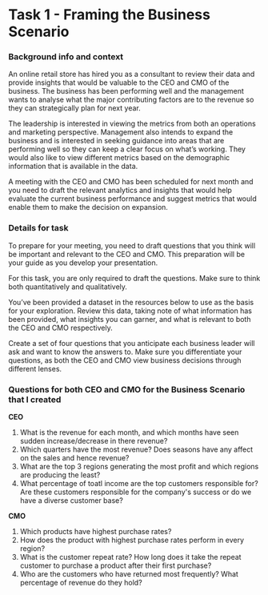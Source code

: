 # **Task 1 - Framing the Business Scenario**

### **Background info and context**

An online retail store has hired you as a consultant to review their data and provide insights that would be valuable to the CEO and CMO of the business. The business has been performing well and the management wants to analyse what the major contributing factors are to the revenue so they can strategically plan for next year.

The leadership is interested in viewing the metrics from both an operations and marketing perspective. Management also intends to expand the business and is interested in seeking guidance into areas that are performing well so they can keep a clear focus on what’s working. They would also like to view different metrics based on the demographic information that is available in the data.

A meeting with the CEO and CMO has been scheduled for next month and you need to draft the relevant analytics and insights that would help evaluate the current business performance and suggest metrics that would enable them to make the decision on expansion.

### **Details for task**

To prepare for your meeting, you need to draft questions that you think will be important and relevant to the CEO and CMO. This preparation will be your guide as you develop your presentation.

For this task, you are only required to draft the questions. Make sure to think both quantitatively and qualitatively.

You’ve been provided a dataset in the resources below to use as the basis for your exploration. Review this data, taking note of what information has been provided, what insights you can garner, and what is relevant to both the CEO and CMO respectively.

Create a set of four questions that you anticipate each business leader will ask and want to know the answers to. Make sure you differentiate your questions, as both the CEO and CMO view business decisions through different lenses.

### **Questions for both CEO and CMO for the Business Scenario that I created**

**CEO**

1.	What is the revenue for each month, and which months have seen sudden increase/decrease in there revenue?
2.	Which quarters have the most revenue? Does seasons have any affect on the sales and hence revenue?
3.	What are the top 3 regions generating the most profit and which regions are producing the least?
4.	What percentage of toatl income are the top customers responsible for? Are these customers responsible for the company's success or do we have a diverse customer base?

**CMO**

1.	Which products have highest purchase rates?
2.	How does the product with highest purchase rates perform in every region?
3.	What is the customer repeat rate? How long does it take the repeat customer to purchase a product after their first purchase?
4.	Who are the customers who have returned most frequently? What percentage of revenue do they hold?
